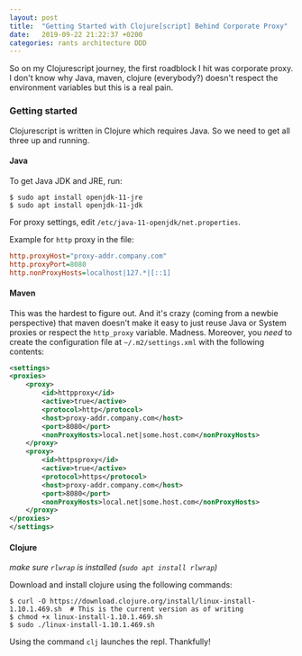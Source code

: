 ```yaml
---
layout: post
title:  "Getting Started with Clojure[script] Behind Corporate Proxy"
date:   2019-09-22 21:22:37 +0200
categories: rants architecture DDD
---
```


So on my Clojurescript journey, the first roadblock I hit was corporate proxy. I don't know why Java, maven, clojure (everybody?) doesn't respect the environment variables but this is a real pain.

### Getting started
Clojurescript is written in Clojure which requires Java. So we need to get all three up and running.

#### Java
To get Java JDK and JRE, run:
```console
$ sudo apt install openjdk-11-jre
$ sudo apt install openjdk-11-jdk
```

For proxy settings, edit `/etc/java-11-openjdk/net.properties`.

Example for `http` proxy in the file:
```ini
http.proxyHost="proxy-addr.company.com"
http.proxyPort=8080
http.nonProxyHosts=localhost|127.*|[::1]
```

#### Maven
This was the hardest to figure out. And it's crazy (coming from a newbie perspective) that maven doesn't make it easy to just reuse Java or System proxies or respect the `http_proxy` variable. Madness. Moreover, you _need_ to create the configuration file at `~/.m2/settings.xml` with the following contents:

```xml
<settings>
<proxies>
    <proxy>
        <id>httpproxy</id>
        <active>true</active>
        <protocol>http</protocol>
        <host>proxy-addr.company.com</host>
        <port>8080</port>
        <nonProxyHosts>local.net|some.host.com</nonProxyHosts>
    </proxy>
    <proxy>
        <id>httpsproxy</id>
        <active>true</active>
        <protocol>https</protocol>
        <host>proxy-addr.company.com</host>
        <port>8080</port>
        <nonProxyHosts>local.net|some.host.com</nonProxyHosts>
    </proxy>
</proxies>
</settings>
```

#### Clojure
_make sure `rlwrap` is installed (`sudo apt install rlwrap`)_

Download and install clojure using the following commands:

```console
$ curl -O https://download.clojure.org/install/linux-install-1.10.1.469.sh  # This is the current version as of writing
$ chmod +x linux-install-1.10.1.469.sh
$ sudo ./linux-install-1.10.1.469.sh
```

Using the command `clj` launches the repl. Thankfully!
